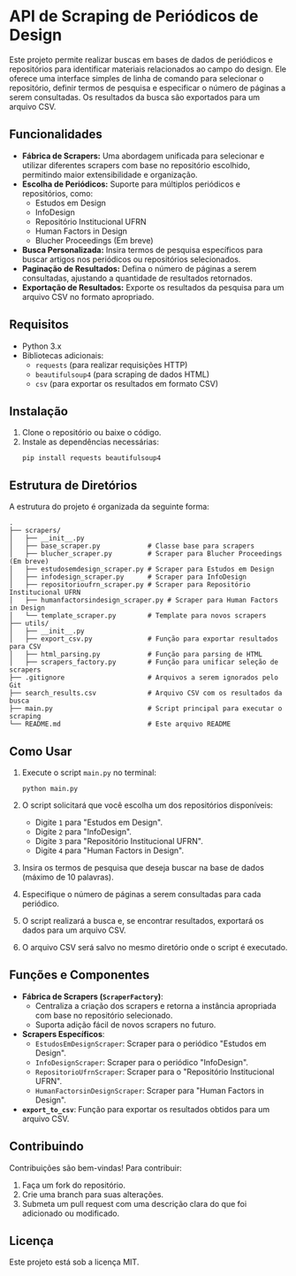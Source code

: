 # API de Scraping de Periódicos de Design

Este projeto permite realizar buscas em bases de dados de periódicos e repositórios para identificar materiais relacionados ao campo do design. Ele oferece uma interface simples de linha de comando para selecionar o repositório, definir termos de pesquisa e especificar o número de páginas a serem consultadas. Os resultados da busca são exportados para um arquivo CSV.

## Funcionalidades

- **Fábrica de Scrapers:** Uma abordagem unificada para selecionar e utilizar diferentes scrapers com base no repositório escolhido, permitindo maior extensibilidade e organização.
- **Escolha de Periódicos:** Suporte para múltiplos periódicos e repositórios, como:
  - Estudos em Design
  - InfoDesign
  - Repositório Institucional UFRN
  - Human Factors in Design
  - Blucher Proceedings (Em breve)
- **Busca Personalizada:** Insira termos de pesquisa específicos para buscar artigos nos periódicos ou repositórios selecionados.
- **Paginação de Resultados:** Defina o número de páginas a serem consultadas, ajustando a quantidade de resultados retornados.
- **Exportação de Resultados:** Exporte os resultados da pesquisa para um arquivo CSV no formato apropriado.

## Requisitos

- Python 3.x
- Bibliotecas adicionais:
  - `requests` (para realizar requisições HTTP)
  - `beautifulsoup4` (para scraping de dados HTML)
  - `csv` (para exportar os resultados em formato CSV)

## Instalação

1. Clone o repositório ou baixe o código.
2. Instale as dependências necessárias:
   ```
   pip install requests beautifulsoup4
   ```

## Estrutura de Diretórios

A estrutura do projeto é organizada da seguinte forma:

```
.
├── scrapers/
│   ├── __init__.py
│   ├── base_scraper.py            # Classe base para scrapers
│   ├── blucher_scraper.py         # Scraper para Blucher Proceedings (Em breve)
│   ├── estudosemdesign_scraper.py # Scraper para Estudos em Design
│   ├── infodesign_scraper.py      # Scraper para InfoDesign
│   ├── repositorioufrn_scraper.py # Scraper para Repositório Institucional UFRN
│   ├── humanfactorsindesign_scraper.py # Scraper para Human Factors in Design
│   └── template_scraper.py        # Template para novos scrapers
├── utils/
│   ├── __init__.py
│   ├── export_csv.py              # Função para exportar resultados para CSV
│   ├── html_parsing.py            # Função para parsing de HTML
│   ├── scrapers_factory.py        # Função para unificar seleção de scrapers
├── .gitignore                     # Arquivos a serem ignorados pelo Git
├── search_results.csv             # Arquivo CSV com os resultados da busca
├── main.py                        # Script principal para executar o scraping
└── README.md                      # Este arquivo README
```

## Como Usar

1. Execute o script `main.py` no terminal:
   ```
   python main.py
   ```

2. O script solicitará que você escolha um dos repositórios disponíveis:
   - Digite `1` para "Estudos em Design".
   - Digite `2` para "InfoDesign".
   - Digite `3` para "Repositório Institucional UFRN".
   - Digite `4` para "Human Factors in Design".

3. Insira os termos de pesquisa que deseja buscar na base de dados (máximo de 10 palavras). 

4. Especifique o número de páginas a serem consultadas para cada periódico.

5. O script realizará a busca e, se encontrar resultados, exportará os dados para um arquivo CSV.

6. O arquivo CSV será salvo no mesmo diretório onde o script é executado.

## Funções e Componentes

- **Fábrica de Scrapers (`ScraperFactory`)**: 
  - Centraliza a criação dos scrapers e retorna a instância apropriada com base no repositório selecionado.
  - Suporta adição fácil de novos scrapers no futuro.
- **Scrapers Específicos**:
  - `EstudosEmDesignScraper`: Scraper para o periódico "Estudos em Design".
  - `InfoDesignScraper`: Scraper para o periódico "InfoDesign".
  - `RepositorioUfrnScraper`: Scraper para o "Repositório Institucional UFRN".
  - `HumanFactorsinDesignScraper`: Scraper para "Human Factors in Design".
- **`export_to_csv`**: Função para exportar os resultados obtidos para um arquivo CSV.

## Contribuindo

Contribuições são bem-vindas! Para contribuir:

1. Faça um fork do repositório.
2. Crie uma branch para suas alterações.
3. Submeta um pull request com uma descrição clara do que foi adicionado ou modificado.

## Licença

Este projeto está sob a licença MIT.